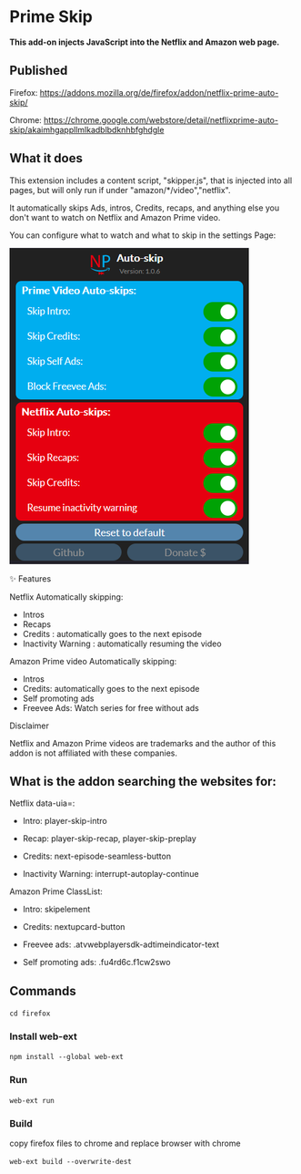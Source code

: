 # Prime Skip

**This add-on injects JavaScript into the Netflix and Amazon web page.**
## Published
Firefox: https://addons.mozilla.org/de/firefox/addon/netflix-prime-auto-skip/

Chrome: https://chrome.google.com/webstore/detail/netflixprime-auto-skip/akaimhgappllmlkadblbdknhbfghdgle
## What it does

This extension includes a content script, "skipper.js", that is injected into all pages, but will only run if under "amazon/*/video","netflix".

It automatically skips Ads, intros, Credits, recaps, and anything else you don't want to watch on Netflix and Amazon Prime video.

You can configure what to watch and what to skip in the settings Page:

![Alt text](Publish/Screenshots/AddonMenu%20standalone.png?raw=true)

✨ Features

Netflix Automatically skipping:


* Intros
* Recaps
* Credits                 : automatically goes to the next episode
* Inactivity Warning      : automatically resuming the video

Amazon Prime video Automatically skipping:


* Intros
* Credits: automatically goes to the next episode
* Self promoting ads
* Freevee Ads: Watch series for free without ads


Disclaimer

Netflix and Amazon Prime videos are trademarks and the author of this addon is not affiliated with these companies.

## What is the addon searching the websites for:

Netflix data-uia=:

* Intro: player-skip-intro

* Recap: player-skip-recap, player-skip-preplay

* Credits: next-episode-seamless-button

* Inactivity Warning: interrupt-autoplay-continue

Amazon Prime ClassList:

* Intro: skipelement

* Credits: nextupcard-button

* Freevee ads: .atvwebplayersdk-adtimeindicator-text

* Self promoting ads: .fu4rd6c.f1cw2swo

## Commands
```cd firefox```
### Install web-ext
```npm install --global web-ext```
### Run
```web-ext run```
### Build
copy firefox files to chrome and replace browser with chrome

```web-ext build --overwrite-dest```
